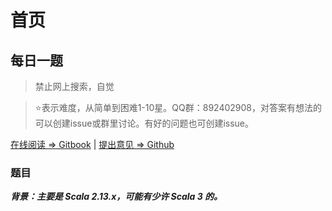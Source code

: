 # 首页

## 每日一题

> 禁止网上搜索，自觉

> ⭐️表示难度，从简单到困难1-10星。QQ群：892402908，对答案有想法的可以创建issue或群里讨论。有好的问题也可创建issue。

[在线阅读 => Gitbook](https://dreamylost.gitbook.io/question4scala/) | [提出意见 => Github](https://github.com/jxnu-liguobin/question4scala)

### 题目

_**背景：主要是 Scala 2.13.x，可能有少许 Scala 3 的。**_
